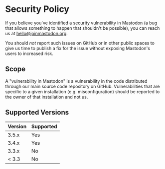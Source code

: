 # Security Policy

If you believe you've identified a security vulnerability in Mastodon (a bug that allows something to happen that shouldn't be possible), you can reach us at <hello@joinmastodon.org>.

You should *not* report such issues on GitHub or in other public spaces to give us time to publish a fix for the issue without exposing Mastodon's users to increased risk.

## Scope

A "vulnerability in Mastodon" is a vulnerability in the code distributed through our main source code repository on GitHub. Vulnerabilities that are specific to a given installation (e.g. misconfiguration) should be reported to the owner of that installation and not us.

## Supported Versions

| Version | Supported          |
| ------- | ------------------ |
| 3.5.x   | Yes                |
| 3.4.x   | Yes                |
| 3.3.x   | No                 |
| < 3.3   | No                 |
